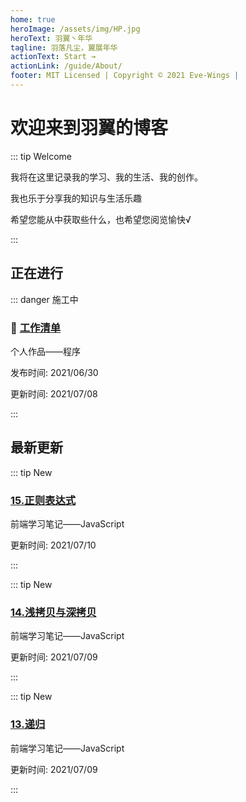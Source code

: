 ```yaml
---
home: true
heroImage: /assets/img/HP.jpg
heroText: 羽翼丶年华
tagline: 羽落凡尘，翼展年华
actionText: Start →
actionLink: /guide/About/
footer: MIT Licensed | Copyright © 2021 Eve-Wings |
---
```


# 欢迎来到羽翼的博客

::: tip Welcome

我将在这里记录我的学习、我的生活、我的创作。

我也乐于分享我的知识与生活乐趣

希望您能从中获取些什么，也希望您阅览愉快√

:::

## 正在进行

::: danger 施工中

### :construction: [工作清单](guide/personal-works/程序/工作清单/)

个人作品——程序

发布时间: 2021/06/30

更新时间: 2021/07/08

:::

## 最新更新

::: tip New

### [15.正则表达式](guide/fornt-end-learn/base/JavaScript/15.正则表达式)

前端学习笔记——JavaScript

更新时间: 2021/07/10

:::

::: tip New

### [14.浅拷贝与深拷贝](guide/fornt-end-learn/base/JavaScript/14.浅拷贝与深拷贝)

前端学习笔记——JavaScript

更新时间: 2021/07/09

:::

::: tip New

### [13.递归](guide/fornt-end-learn/base/JavaScript/13.递归)

前端学习笔记——JavaScript

更新时间: 2021/07/09

:::

























